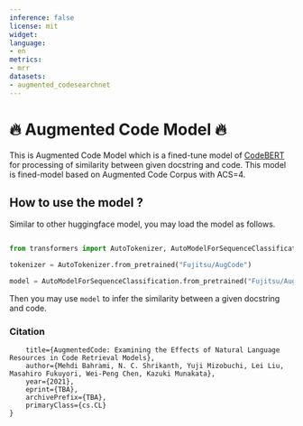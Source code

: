 ```yaml
---
inference: false
license: mit
widget:
language:
- en
metrics:
- mrr
datasets:
- augmented_codesearchnet
---
```

#  🔥 Augmented Code Model 🔥
This is Augmented Code Model which is a fined-tune model of [CodeBERT](https://huggingface.co/microsoft/codebert-base) for processing of similarity between given docstring and code. This model is fined-model based on Augmented Code Corpus with ACS=4. 

## How to use the model ?
Similar to other huggingface model, you may load the model as follows.
```python

from transformers import AutoTokenizer, AutoModelForSequenceClassification

tokenizer = AutoTokenizer.from_pretrained("Fujitsu/AugCode")

model = AutoModelForSequenceClassification.from_pretrained("Fujitsu/AugCode")

```
Then you may use `model` to infer the similarity between a given docstring and code.

### Citation
```bibtex@misc{bahrami2021augcode,
    title={AugmentedCode: Examining the Effects of Natural Language Resources in Code Retrieval Models},
    author={Mehdi Bahrami, N. C. Shrikanth, Yuji Mizobuchi, Lei Liu, Masahiro Fukuyori, Wei-Peng Chen, Kazuki Munakata},
    year={2021},
    eprint={TBA},
    archivePrefix={TBA},
    primaryClass={cs.CL}
}
```